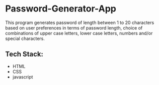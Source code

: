 # Password-Generator-App
This program generates password of length between 1 to 20 characters based on user preferences in terms of password length, choice of combinations of upper case letters, lower case letters, numbers and/or special characters.

## Tech Stack: 
- HTML
- CSS
- javascript 
